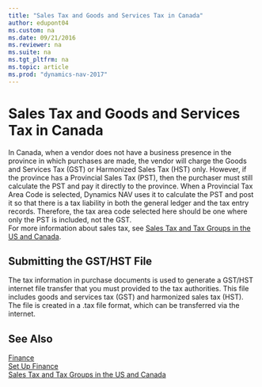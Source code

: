```yaml
---
title: "Sales Tax and Goods and Services Tax in Canada"
author: edupont04
ms.custom: na
ms.date: 09/21/2016
ms.reviewer: na
ms.suite: na
ms.tgt_pltfrm: na
ms.topic: article
ms.prod: "dynamics-nav-2017"
---
```


# Sales Tax and Goods and Services Tax in Canada
In Canada, when a vendor does not have a business presence in the province in which purchases are made, the vendor will charge the Goods and Services Tax (GST) or Harmonized Sales Tax (HST) only. However, if the province has a Provincial Sales Tax (PST), then the purchaser must still calculate the PST and pay it directly to the province. When a Provincial Tax Area Code is selected, Dynamics NAV uses it to calculate the PST and post it so that there is a tax liability in both the general ledger and the tax entry records. Therefore, the tax area code selected here should be one where only the PST is included, not the GST.  
For more information about sales tax, see [Sales Tax and Tax Groups in the US and Canada](us-finance-sales-tax.md).  

## Submitting the GST/HST File
The tax information in purchase documents is used to generate a GST/HST internet file transfer that you must  provided to the tax authorities. This file includes goods and services tax (GST) and harmonized sales tax (HST). The file is created in a .tax file format, which can be transferred via the internet.  

## See Also
[Finance](Finance.md)  
[Set Up Finance](finance-setup-finance.md)  
[Sales Tax and Tax Groups in the US and Canada](us-finance-sales-tax.md)
